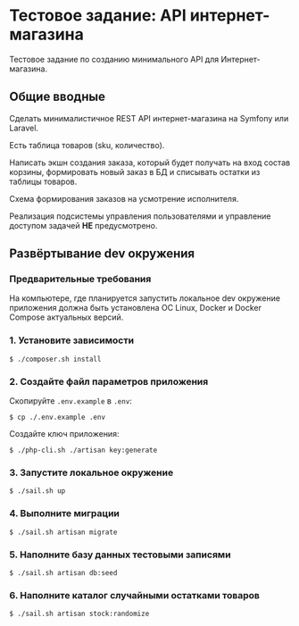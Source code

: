 # Тестовое задание: API интернет-магазина

Тестовое задание по созданию минимального API для Интернет-магазина.

## Общие вводные

Сделать минималистичное REST API интернет-магазина на Symfony или Laravel.

Есть таблица товаров (sku, количество).

Написать экшн создания заказа, который будет получать на вход состав корзины, формировать новый заказ в БД и списывать остатки из таблицы товаров.

Схема формирования заказов на усмотрение исполнителя.

Реализация подсистемы управления пользователями и управление доступом задачей **НЕ** предусмотрено.

## Развёртывание dev окружения

### Предварительные требования

На компьютере, где планируется запустить локальное dev окружение приложения должна быть установлена ОС Linux, Docker и Docker Compose актуальных версий.

### 1. Установите зависимости

```shell
$ ./composer.sh install
```

### 2. Создайте файл параметров приложения

Скопируйте `.env.example` в `.env`:

```shell
$ cp ./.env.example .env
```

Создайте ключ приложения:

```shell
$ ./php-cli.sh ./artisan key:generate
```

### 3. Запустите локальное окружение

```shell
$ ./sail.sh up
```

### 4. Выполните миграции

```shell
$ ./sail.sh artisan migrate
```

### 5. Наполните базу данных тестовыми записями

```shell
$ ./sail.sh artisan db:seed
```

### 6. Наполните каталог случайными остатками товаров

```shell
$ ./sail.sh artisan stock:randomize
```

